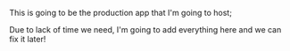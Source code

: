 This is going to be the production app that I'm going to host;


Due to lack of time we need, I'm going to add everything here and we can fix it later! 



